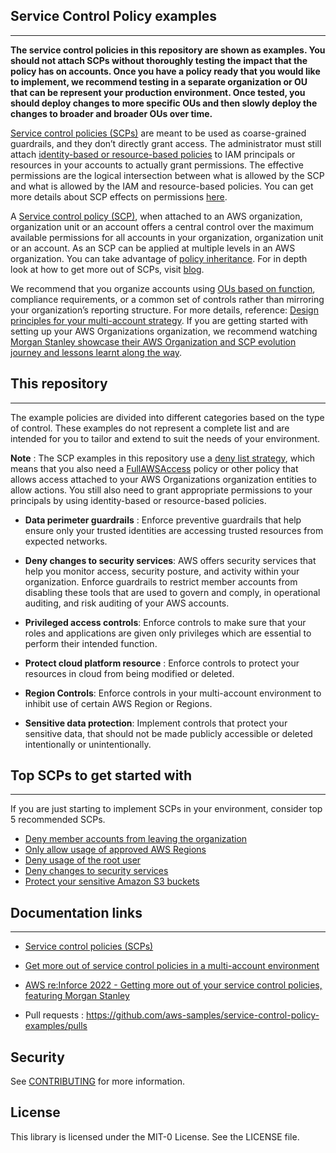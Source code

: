 ## Service Control Policy examples
------------------------------------------------------------------------------

**The service control policies in this repository are shown as examples. You should not attach SCPs without thoroughly testing the impact that the policy has on accounts. Once you have a policy ready that you would like to implement, we recommend testing in a separate organization or OU that can be represent your production environment. Once tested, you should deploy changes to more specific OUs and then slowly deploy the changes to broader and broader OUs over time.**

[Service control policies (SCPs)](https://docs.aws.amazon.com/organizations/latest/userguide/orgs_manage_policies_scps.html) are meant to be used as coarse-grained guardrails, and they don’t directly grant access. The administrator must still attach [identity-based or resource-based policies](https://docs.aws.amazon.com/IAM/latest/UserGuide/access_policies_identity-vs-resource.html) to IAM principals or resources in your accounts to actually grant permissions. The effective permissions are the logical intersection between what is allowed by the SCP and what is allowed by the IAM and resource-based policies. You can get more details about SCP effects on permissions [here](https://docs.aws.amazon.com/organizations/latest/userguide/orgs_manage_policies_scps.html#scp-effects-on-permissions).

A [Service control policy (SCP)](https://docs.aws.amazon.com/organizations/latest/userguide/orgs_manage_policies_scps.html), when attached to an AWS organization, organization unit or an account offers a central control over the maximum available permissions for all accounts in your organization, organization unit or an account. As an SCP can be applied at multiple levels in an AWS organization. You can take advantage of [policy inheritance](https://docs.aws.amazon.com/organizations/latest/userguide/orgs_manage_policies_inheritance_auth.html). For in depth look at how to get more out of SCPs, visit [blog](https://aws.amazon.com/blogs/security/get-more-out-of-service-control-policies-in-a-multi-account-environment/).

We recommend that you organize accounts using [OUs based on function](https://docs.aws.amazon.com/whitepapers/latest/organizing-your-aws-environment/benefits-of-using-ous.html#group-similar-accounts-based-on-function), compliance requirements, or a common set of controls rather than mirroring your organization’s reporting structure. For more details, reference: [Design principles for your multi-account strategy](https://docs.aws.amazon.com/whitepapers/latest/organizing-your-aws-environment/design-principles-for-your-multi-account-strategy.html). If you are getting started with setting up your AWS Organizations organization, we recommend watching [Morgan Stanley showcase their AWS Organization and SCP evolution journey and lessons learnt along the way](https://youtu.be/KFphCnN8WJo?t=1592).

 


## This  repository
------------------------------------------------------------------------------
The example policies are divided into different categories based on the type of control. These examples do not represent a complete list and are intended for you to tailor and extend to suit the needs of your environment. 

**Note** : The SCP examples in this repository use a [deny list strategy](https://docs.aws.amazon.com/organizations/latest/userguide/orgs_manage_policies_scps_strategies.html#orgs_policies_denylist), which means that you also need a [FullAWSAccess](https://console.aws.amazon.com/organizations/?#/policies/p-FullAWSAccess) policy or other policy that allows access attached to your AWS Organizations organization entities to allow actions. You still also need to grant appropriate permissions to your principals by using identity-based or resource-based policies.

* **Data perimeter guardrails** : Enforce preventive guardrails that help ensure only your trusted identities are accessing trusted resources from expected networks.

* **Deny changes to security services**: AWS offers security services that help you monitor access, security posture, and activity within your organization. Enforce guardrails to restrict member accounts from disabling these tools that are used to govern and comply, in operational auditing, and risk auditing of your AWS accounts. 

* **Privileged access controls**: Enforce controls to make sure that your roles and applications are given only privileges which are essential to perform their intended function.

* **Protect cloud platform resource** : Enforce controls to protect your resources in cloud from being modified or deleted. 

* **Region Controls**: Enforce controls in your multi-account environment to inhibit use of certain AWS Region or Regions.
  
* **Sensitive data protection**: Implement controls that protect your sensitive data, that should not be made publicly accessible or deleted intentionally or unintentionally.






## Top SCPs to get started with
------------------------------------------------------------------------------

If you are just starting to implement SCPs in your environment, consider top 5 recommended SCPs. 

* [Deny member accounts from leaving the organization](https://docs.aws.amazon.com/organizations/latest/userguide/orgs_manage_policies_scps_examples_general.html#example-scp-leave-org) 
* [Only allow usage of approved AWS Regions](https://docs.aws.amazon.com/organizations/latest/userguide/orgs_manage_policies_scps_examples_general.html#example-scp-deny-region) 
* [Deny usage of the root user](https://docs.aws.amazon.com/organizations/latest/userguide/orgs_manage_policies_scps_examples_general.html#example-scp-root-user)
* [Deny changes to security services](Deny-changes-to-security-services/Deny-disabling-or-modifications-of-security-services.md)
* [Protect your sensitive Amazon S3 buckets](Sensitive-data-protection/Deny-users-from-deleting-Amazon-S3-Buckets-or-objects.json)

## Documentation links
------------------------------------------------------------------------------

* [Service control policies (SCPs)](https://docs.aws.amazon.com/organizations/latest/userguide/orgs_manage_policies_scps.html)

* [Get more out of service control policies in a multi-account environment](https://aws.amazon.com/blogs/security/get-more-out-of-service-control-policies-in-a-multi-account-environment/)

* [AWS re:Inforce 2022 - Getting more out of your service control policies, featuring Morgan Stanley](https://www.youtube.com/watch?v=KFphCnN8WJo&t=1578s&ab_channel=AWSEvents)

* Pull requests : https://github.com/aws-samples/service-control-policy-examples/pulls

## Security
See [CONTRIBUTING](CONTRIBUTING.md) for more information.

## License
This library is licensed under the MIT-0 License. See the LICENSE file.